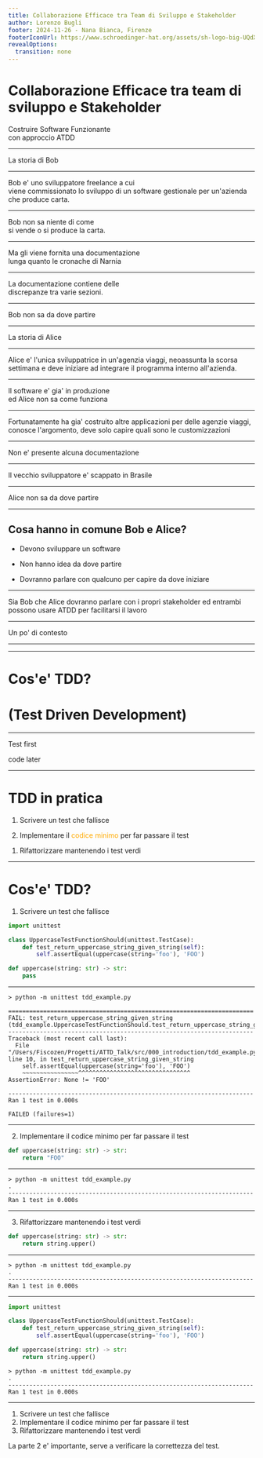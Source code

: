```yaml
---
title: Collaborazione Efficace tra Team di Sviluppo e Stakeholder
author: Lorenzo Bugli
footer: 2024-11-26 - Nana Bianca, Firenze
footerIconUrl: https://www.schroedinger-hat.org/assets/sh-logo-big-UQdXK547.png
revealOptions:
  transition: none
---
```


# Collaborazione Efficace tra team di sviluppo e Stakeholder
Costruire Software Funzionante  
con approccio ATDD


---

La storia di Bob

---

Bob e' uno sviluppatore freelance a cui \
viene commissionato lo sviluppo di un software gestionale per un'azienda che
produce carta.

---

Bob non sa niente di come \
si vende o si produce la carta.

---

Ma gli viene fornita una documentazione \
lunga quanto le cronache di Narnia

---

La documentazione contiene delle \
discrepanze tra varie sezioni.

---

Bob non sa da dove partire

---

La storia di Alice

---

Alice e' l'unica sviluppatrice in un'agenzia viaggi, neoassunta la scorsa
settimana e deve iniziare ad integrare il programma interno all'azienda.

---

Il software e' gia' in produzione \
ed Alice non sa come funziona 

---

Fortunatamente ha gia' costruito altre applicazioni per delle agenzie viaggi,
conosce l'argomento, deve solo capire quali sono le customizzazioni

---

Non e' presente alcuna documentazione

---

Il vecchio sviluppatore e' scappato in Brasile

---

Alice non sa da dove partire

---

## Cosa hanno in comune Bob e Alice?

- Devono sviluppare un software
<!-- .element class="fragment" -->
- Non hanno idea da dove partire 
<!-- .element class="fragment" -->
- Dovranno parlare con qualcuno per capire da dove iniziare
<!-- .element class="fragment" -->

---

Sia Bob che Alice dovranno parlare con i propri stakeholder
ed entrambi possono usare ATDD per facilitarsi il lavoro

---

Un po' di contesto

---




---

# Cos'e' TDD? 
# (Test Driven Development)

---

Test first 

code later
<!-- .element: class="fragment" -->

---

# TDD in pratica

1. Scrivere un test che fallisce
<!-- .element class="fragment" -->

2. Implementare il <span style="color: #ffaa00 ">codice minimo</span> per far
passare il test
<!-- .element class="fragment" -->

1. Rifattorizzare mantenendo i test verdi
<!-- .element class="fragment" -->

---

# Cos'e' TDD?
1. Scrivere un test che fallisce
```python [4,5]
import unittest

class UppercaseTestFunctionShould(unittest.TestCase):
    def test_return_uppercase_string_given_string(self):
        self.assertEqual(uppercase(string='foo'), 'FOO')
```
```python 
def uppercase(string: str) -> str:
    pass
```

---

```text [1,10,15]
> python -m unittest tdd_example.py

======================================================================
FAIL: test_return_uppercase_string_given_string (tdd_example.UppercaseTestFunctionShould.test_return_uppercase_string_given_string)
----------------------------------------------------------------------
Traceback (most recent call last):
  File "/Users/Fiscozen/Progetti/ATTD_Talk/src/000_introduction/tdd_example.py", line 10, in test_return_uppercase_string_given_string
    self.assertEqual(uppercase(string='foo'), 'FOO')
    ~~~~~~~~~~~~~~~~^^^^^^^^^^^^^^^^^^^^^^^^^^^^^^^^
AssertionError: None != 'FOO'

----------------------------------------------------------------------
Ran 1 test in 0.000s

FAILED (failures=1)
```

---

2. Implementare il codice minimo per far passare il test
```python 
def uppercase(string: str) -> str:
    return "FOO"
```

---

```text [1,4]
> python -m unittest tdd_example.py
.
----------------------------------------------------------------------
Ran 1 test in 0.000s
```

---

3. Rifattorizzare mantenendo i test verdi
```python 
def uppercase(string: str) -> str:
    return string.upper()
```

---

```text [1,4]
> python -m unittest tdd_example.py
.
----------------------------------------------------------------------
Ran 1 test in 0.000s
```

---

```python [4,5]
import unittest

class UppercaseTestFunctionShould(unittest.TestCase):
    def test_return_uppercase_string_given_string(self):
        self.assertEqual(uppercase(string='foo'), 'FOO')
```
```python 
def uppercase(string: str) -> str:
    return string.upper()
```
```text [1,4]
> python -m unittest tdd_example.py
.
----------------------------------------------------------------------
Ran 1 test in 0.000s
```

---

1. Scrivere un test che fallisce
2. Implementare il codice minimo per far passare il test
3. Rifattorizzare mantenendo i test verdi


La parte 2 e' importante, serve a verificare la correttezza del test.

